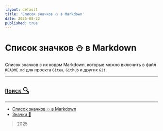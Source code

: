 ```yaml
---
layout: default
title: 'Список значков ⛄ в Markdown'
date: 2025-08-22
published: true
---
```


# Список значков ⛄ в Markdown

Список значков с их кодом Markdown, которые можно включить в файл `README.md` для проекта `Gitea`, `Github` и других `Git`.

---

## [`Поиск` 🔍](search.md)

---

- [Список значков 💥 в Markdown](categories/list-of-icons-in-markdown.md)
- [Значки 🥈](categories/badges.md)

> 2025
